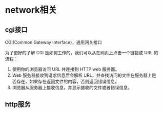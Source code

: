 # network相关

## cgi接口

CGI(Common Gateway Interface)，通用网关接口

为了更好的了解 CGI 是如何工作的，我们可以从在网页上点击一个链接或 URL 的流程：

1. 使用你的浏览器访问 URL 并连接到 HTTP web 服务器。
2. Web 服务器接收到请求信息后会解析 URL，并查找访问的文件在服务器上是否存在，如果存在返回文件的内容，否则返回错误信息。
3. 浏览器从服务器上接收信息，并显示接收的文件或者错误信息。

## http服务